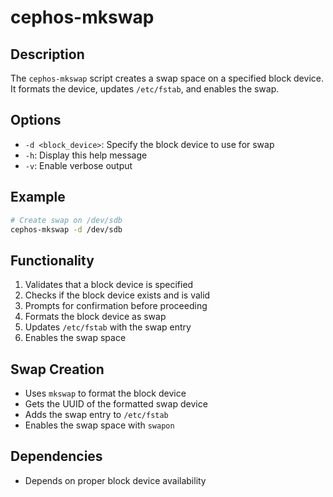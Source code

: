 # cephos-mkswap

## Description
The `cephos-mkswap` script creates a swap space on a specified block device. It formats the device, updates `/etc/fstab`, and enables the swap.

## Options
- `-d <block_device>`: Specify the block device to use for swap
- `-h`: Display this help message
- `-v`: Enable verbose output

## Example
```bash
# Create swap on /dev/sdb
cephos-mkswap -d /dev/sdb
```

## Functionality
1. Validates that a block device is specified
1. Checks if the block device exists and is valid
1. Prompts for confirmation before proceeding
1. Formats the block device as swap
1. Updates `/etc/fstab` with the swap entry
1. Enables the swap space

## Swap Creation
- Uses `mkswap` to format the block device
- Gets the UUID of the formatted swap device
- Adds the swap entry to `/etc/fstab`
- Enables the swap space with `swapon`

## Dependencies
- Depends on proper block device availability

